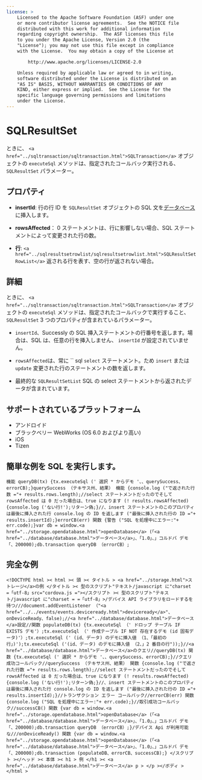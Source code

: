 ```yaml
---
license: >
    Licensed to the Apache Software Foundation (ASF) under one
    or more contributor license agreements.  See the NOTICE file
    distributed with this work for additional information
    regarding copyright ownership.  The ASF licenses this file
    to you under the Apache License, Version 2.0 (the
    "License"); you may not use this file except in compliance
    with the License.  You may obtain a copy of the License at

        http://www.apache.org/licenses/LICENSE-2.0

    Unless required by applicable law or agreed to in writing,
    software distributed under the License is distributed on an
    "AS IS" BASIS, WITHOUT WARRANTIES OR CONDITIONS OF ANY
    KIND, either express or implied.  See the License for the
    specific language governing permissions and limitations
    under the License.
---
```


# SQLResultSet

ときに、 `<a href="../sqltransaction/sqltransaction.html">SQLTransaction</a>` オブジェクトの `executeSql` メソッドは、指定されたコールバック実行される、 `SQLResultSet` パラメーター。

## プロパティ

*   **insertId**: 行の行 ID を `SQLResultSet` オブジェクトの SQL 文を<a href="../database/database.html">データベース</a>に挿入します。

*   **rowsAffected**： 0 ステートメントは、行に影響しない場合、SQL ステートメントによって変更された行の数。

*   **行**: `<a href="../sqlresultsetrowlist/sqlresultsetrowlist.html">SQLResultSetRowList</a>` 返される行を表す、空の行が返されない場合。

## 詳細

ときに、 `<a href="../sqltransaction/sqltransaction.html">SQLTransaction</a>` オブジェクトの `executeSql` メソッドは、指定されたコールバックで実行すること、 `SQLResultSet` 3 つのプロパティが含まれているパラメーター。

*   `insertId`、Successly の SQL 挿入ステートメントの行番号を返します。場合は、SQL は、任意の行を挿入しません、 `insertId` が設定されていません。

*   `rowsAffected`は、常に `` sql `select` ステートメント。ため `insert` または `update` 変更された行のステートメントの数を返します。

*   最終的な `SQLResultSetList` SQL の select ステートメントから返されたデータが含まれています。

## サポートされているプラットフォーム

*   アンドロイド
*   ブラックベリー WebWorks (OS 6.0 およびより高い)
*   iOS
*   Tizen

## 簡単な例を SQL を実行します。

    機能 queryDB(tx) {tx.executeSql (' 選択 * からデモ '、、querySuccess、errorCB);}querySuccess （テキサス州、結果） 機能 {console.log ("で返された行数 ="+ results.rows.length);//select ステートメントだったのでそして rowsAffected は 0 だった場合は、true になります (! results.rowsAffected) {console.log ('ない行!');リターン偽;}//、insert ステートメントのこのプロパティは最後に挿入された行 console.log の ID を返します ("最後に挿入された行の ID ="+ results.insertId);}errorCB(err) 関数 {警告 ("SQL を処理中にエラー:"+ err.code);}var db = window.<a href="../storage.opendatabase.html">openDatabase</a> (「<a href="../database/database.html">データベース</a>」、「1.0」、」コルドバ デモ「、200000);db.transaction queryDB （errorCB）;
    

## 完全な例

    <!DOCTYPE html >< html >< 頭 >< タイトル > <a href="../storage.html">ストレージ</a>の例 </タイトル >< 型のスクリプト"テキスト/javascript に"charset =「utf-8」src="cordova.js ="></スクリプト >< 型のスクリプト"テキスト/javascript に"charset = =「utf-8」>/デバイス API ライブラリをロードするを待つ///document.addEventListener （"<a href="../../events/events.deviceready.html">deviceready</a>"、onDeviceReady、false);//<a href="../database/database.html">データベース</a>設定//関数 populateDB(tx) {tx.executeSql （' ドロップ テーブル IF EXISTS デモ'）;tx.executeSql （' 作成テーブル IF NOT 存在するデモ (id 固有データ)'）;tx.executeSql (' (id、データ) のデモに挿入値 （1、「最初の行」)');tx.executeSql ('(id、データ) のデモに挿入値 （2、」2 番目の行"));}//<a href="../database/database.html">データベース</a>のクエリ//queryDB(tx) 関数 {tx.executeSql (' 選択 * からデモ '、、querySuccess、errorCB);}//クエリ成功コールバック//querySuccess （テキサス州、結果） 関数 {console.log ("で返された行数 ="+ results.rows.length);//select ステートメントだったのでそして rowsAffected は 0 だった場合は、true になります (! results.rowsAffected) {console.log ('ない行!');リターン偽;}//、insert ステートメントのこのプロパティは最後に挿入された行 console.log の ID を返します ("最後に挿入された行の ID ="+ results.insertId);}//トランザクション エラー コールバック//errorCB(err) 関数 {console.log ("SQL を処理中にエラー:"+ err.code);}//取引成功コールバック//successCB() 関数 {var db = window.<a href="../storage.opendatabase.html">openDatabase</a> (「<a href="../database/database.html">データベース</a>」、「1.0」、」コルドバ デモ「、200000);db.transaction queryDB （errorCB）;}/デバイス Api が利用可能な///onDeviceReady() 関数 {var db = window.<a href="../storage.opendatabase.html">openDatabase</a> (「<a href="../database/database.html">データベース</a>」、「1.0」、」コルドバ デモ「、200000);db.transaction (populateDB、errorCB、successCB);} </スクリプト ></ヘッド >< 本体 >< h1 > 例 </h1 >< <a href="../database/database.html">データベース</a> p > </p ></ボディ ></html >